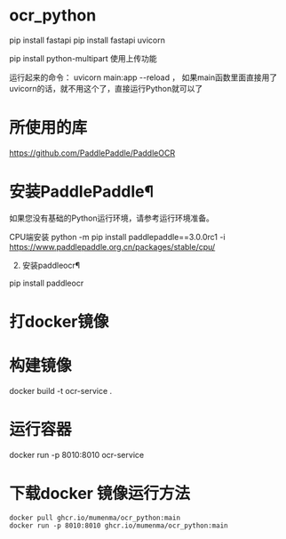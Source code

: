 # ocr_python


pip install fastapi
pip install fastapi uvicorn

pip install python-multipart  使用上传功能

运行起来的命令：
uvicorn main:app --reload ， 如果main函数里面直接用了uvicorn的话，就不用这个了，直接运行Python就可以了



# 所使用的库
https://github.com/PaddlePaddle/PaddleOCR

# 安装PaddlePaddle¶

如果您没有基础的Python运行环境，请参考运行环境准备。


CPU端安装
python -m pip install paddlepaddle==3.0.0rc1 -i https://www.paddlepaddle.org.cn/packages/stable/cpu/

2. 安装paddleocr¶


pip install paddleocr

# 打docker镜像
# 构建镜像
docker build -t ocr-service .

# 运行容器
docker run -p 8010:8010 ocr-service


# 下载docker 镜像运行方法
```
docker pull ghcr.io/mumenma/ocr_python:main
docker run -p 8010:8010 ghcr.io/mumenma/ocr_python:main
```